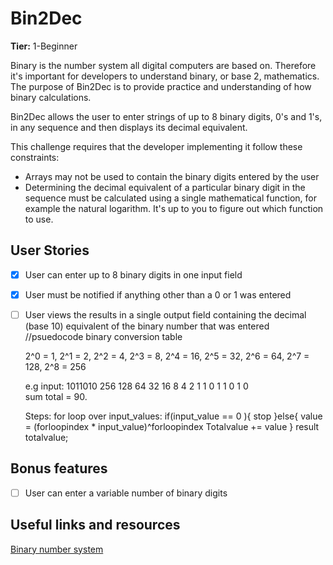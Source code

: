 # Bin2Dec

**Tier:** 1-Beginner

Binary is the number system all digital computers are based on.
Therefore it's important for developers to understand binary, or base 2,
mathematics. The purpose of Bin2Dec is to provide practice and
understanding of how binary calculations.

Bin2Dec allows the user to enter strings of up to 8 binary digits, 0's
and 1's, in any sequence and then displays its decimal equivalent.

This challenge requires that the developer implementing it follow these
constraints:

-   Arrays may not be used to contain the binary digits entered by the user
-   Determining the decimal equivalent of a particular binary digit in the
    sequence must be calculated using a single mathematical function, for
    example the natural logarithm. It's up to you to figure out which function
    to use.

## User Stories

-   [x] User can enter up to 8 binary digits in one input field
-   [x] User must be notified if anything other than a 0 or 1 was entered
-   [ ] User views the results in a single output field containing the decimal (base 10) equivalent of the binary number that was entered
    //psuedocode 
    binary conversion table

    2^0 = 1, 
    2^1 = 2,
    2^2 = 4,
    2^3 = 8,
    2^4 = 16,
    2^5 = 32,
    2^6 = 64,
    2^7 = 128,
    2^8 = 256

    e.g input: 1011010
    256 128 64 32 16 8 4 2 1
            1  0  1  1 0 1 0         
    sum total = 90.

    Steps: 
    for loop over input_values:
        if(input_value == 0 ){
            stop
        }else{
        value = (forloopindex * input_value)^forloopindex
        Totalvalue += value
        }
    result totalvalue;



    

    

## Bonus features

-   [ ] User can enter a variable number of binary digits

## Useful links and resources

[Binary number system](https://en.wikipedia.org/wiki/Binary_number)


